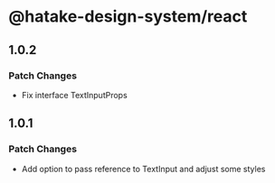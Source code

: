 # @hatake-design-system/react

## 1.0.2

### Patch Changes

- Fix interface TextInputProps

## 1.0.1

### Patch Changes

- Add option to pass reference to TextInput and adjust some styles
